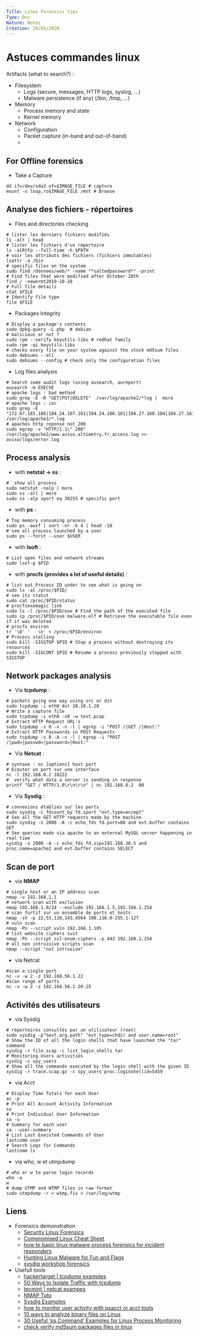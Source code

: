 ```yaml
---
Title: Linux Forensics tips
Type: Doc
Nature: Notes
Création: 20/05/2020
---
```


# Astuces commandes linux
Artifacts (what to search?) :
- Filesystem
  - Logs (secure, messages, HTTP logs, syslog, ...)
  - Malware persistence (if any) (/bin, /tmp, ...)
- Memory
  - Process memory and state
  - Kernel memory
- Network
  - Configuration
  - Packet capture (in-band and out-of-band)
  -
## For Offline forensics
- Take a Capture
```
dd if=/dev/sda3 of=$IMAGE_FILE # capture
mount -o loop,ro$IMAGE_FILE /mnt # Browse
```
## Analyse des fichiers - répertoires
- Files and directories checking
```
# lister les derniers fichiers modifiés
ls -alt | head
# lister les fichiers d'un répertoire
ls -alRtFp --full-time -h $PATH
# voir les attributs des fichiers (fichiers immutables)
lsattr -a /bin
# specific files on the system
sudo find /donnees/web/* -name "*saltedpassword*" -print
# Find files that were modified after October 28th
find / -newermt2019-10-28
# Full file details
stat $FILE
# Identify file type
file $FILE
```
- Packages Integrity
```
# Display a package's contents
sudo dpkg-query -L php  # debian
# malicious or not ?
sudo rpm --verify keyutils-libs # redhat family
sudo rpm -qi keyutils-libs
# checks every file on your system against the stock md5sum files
sudo debsums --all
sudo debsums --config # check only the configuration files
```
- Log files analysis
```
# Search some audit logs (using ausearch, aureport)
ausearch -m EXECVE
# apache logs : bad method
sudo grep -E -R "GET|PUT|DELETE"  /var/log/apache2/*log |  more
# apache logs : ioc
sudo grep -E "172.67.183.186|104.24.107.161|104.24.106.161|104.27.160.184|104.27.161.184" /var/log/apache2/*.log
# apaches http reponse not 200
sudo egrep -v "HTTP/1.1\" 200" /var/log/apache2/www.aviso.altimetry.fr_access.log >> aviso/logs/error.log
```

## Process analysis
- with **netstat -> ss** :
```
#  show all process
sudo netstat -nalp | more
sudo ss -alt | more
sudo ss -alp sport eq 38255 # specific port
```
- with **ps** :
```
# Top memory consuming process
sudo ps -auxf | sort -nr -k 4 | head -10
# see all process launched by a user
sudo ps --forst --user $USER
```
- with **lsoft** :
```
# List open files and network streams
sudo lsof-p $PID
```
- with **procfs (provides a lot of useful details)** :
```
# list out Process ID under to see what is going on
sudo ls -al /proc/$PID/
# see its statut
sudo cat /proc/$PID/status
# procfsexemagic link
sudo ls -l /proc/$PID/exe # Find the path of the executed file
sudo cp /proc/$PID/exe malware.elf # Retrieve the executable file even if it was deleted
# procfs environ
tr '\0' '   \n' < /proc/$PID/environ
# Process stalling
sudo kill -SIGSTOP $PID # Stop a process without destroying its resources
sudo kill -SIGCONT $PID # Resume a process previously stopped with SIGSTOP
```



## Network packages analysis
- Via **tcpdump** :

```
# packets going one way using src or dst
sudo tcpdump -i eth0 dst 10.10.1.20
# Write a capture file
sudo tcpdump -i eth0 -s0 -w test.pcap
# Extract HTTP Request URL's
sudo tcpdump -s 0 -v -n -l | egrep -i "POST /|GET /|Host:"
# Extract HTTP Passwords in POST Requests
sudo tcpdump -s 0 -A -n -l | egrep -i "POST /|pwd=|passwd=|password=|Host:"
```

- Via **Netcat** :
```
# syntaxe : nc [options] host port
# Ecouter un port sur une interface
nc -l 192.168.0.2 10222
#  verify what data a server is sending in response
printf "GET / HTTP/1.0\r\n\r\n" | nc 192.168.0.2  80
```
- Via **Sysdig** :
```
# connexions établies sur les ports
sudo sysdig -c fdcount_by fd.sport "evt.type=accept"
# See all the GET HTTP requests made by the machine
sudo sysdig -s 2000 -A -c echo_fds fd.port=80 and evt.buffer contains GET
# See queries made via apache to an external MySQL server happening in real time
sysdig -s 2000 -A -c echo_fds fd.sip=192.168.30.5 and proc.name=apache2 and evt.buffer contains SELECT
```

## Scan de port
- via **NMAP**
```
# single host or an IP address scan
nmap -v 192.168.1.1
# network scan with exclusion
nmap 192.168.1.0/24 --exclude 192.168.1.5,192.168.1.254
# scan furtif sur un ensemble de ports et hosts
nmap -sV -p 22,53,110,143,4564 198.116.0-255.1-127
# vuln scan
nmap -Pn --script vuln 192.168.1.105
# list website ciphers suit
nmap -Pn --script ssl-enum-ciphers -p 443 192.168.1.254
# all non intruisive scripts scan
nmap --script "not intrusive"
```

- via Netcat
```
#scan a single port
nc -v -w 2 -z 192.168.56.1 22  
#scan range of ports
nc -v -w 2 -z 192.168.56.1 20-25   
```

## Activités des utilisateurs
- via Sysdig
```
# répertoires consultés par un utilisateur (root)
sudo sysdig -p"%evt.arg.path" "evt.type=chdir and user.name=root"
# Show the ID of all the login shells that have launched the "tar" command
sysdig -r file.scap -c list_login_shells tar
# Monitoring Users activities
sysdig -c spy_users
# Show all the commands executed by the login shell with the given ID
sysdig -r trace.scap.gz -c spy_users proc.loginshellid=5459
```
- via Acct
```
# Display Time Totals for each User
ac -p
# Print All Account Activity Information
sa
# Print Individual User Information
sa -u
# Summary for each user
sa --user-summary
# List Last Executed Commands of User
lastcomm user
# Search Logs for Commands
lastcomm ls
```
- via who, w et utmpdump
```
# who or w to parse login records
who -a
w
# dump UTMP and WTMP files in raw format
sudo utmpdump -r < wtmp.fix > /var/log/wtmp
```


## Liens
- Forensics demonstration
  - [Security Linux Forensics](https://www.sandflysecurity.com/wp-content/uploads/2018/04/sandfly.security.linux_.forensics.chc2017.pdf)
  - [Compromised Linux Cheat Sheet](https://www.sandflysecurity.com/blog/compromised-linux-cheat-sheet/)
  - [how to basic linux malware process forensics for incident responders](https://blog.apnic.net/2019/10/14/how-to-basic-linux-malware-process-forensics-for-incident-responders/)
  - [Hunting Linux Malware for Fun and Flags](https://www.rsaconference.com/usa/agenda/hunting-linux-malware-for-fun-and-flags)
  - [sysdig workshop forensics](https://github.com/draios/sysdig-workshop-forensics)
- Usefull tools
  - [hackertarget | tcpdump examples](https://hackertarget.com/tcpdump-examples/)
  - [50 Ways to Isolate Traffic with tcpdump](https://danielmiessler.com/study/tcpdump/)
  - [tecmint | netcat exampes](https://www.tecmint.com/netcat-nc-command-examples/)
  - [NMAP Tuto](https://www.cyberciti.biz/security/nmap-command-examples-tutorials/)
  - [Sysdig Examples](https://github.com/draios/sysdig/wiki/Sysdig-Examples)
  - [how to monitor user activity with psacct or acct tools](https://www.tecmint.com/how-to-monitor-user-activity-with-psacct-or-acct-tools/)
  - [10 ways to analyze binary files on Linux](https://opensource.com/article/20/4/linux-binary-analysis)
  - [30 Useful ‘ps Command’ Examples for Linux Process Monitoring](https://www.tecmint.com/ps-command-examples-for-linux-process-monitoring/)
  - [check verify md5sum packages files in linux](https://www.tecmint.com/check-verify-md5sum-packages-files-in-linux/)
